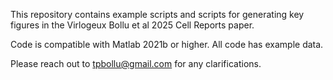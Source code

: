 This repository contains example scripts and scripts for generating key figures in the Virlogeux Bollu et al 2025 Cell Reports paper.

Code is compatible with Matlab 2021b or higher. All code has example data.

Please reach out to tpbollu@gmail.com for any clarifications.
